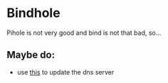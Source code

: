 # Bindhole

Pihole is not very good and bind is not that bad, so... 


## Maybe do:

- use [this](https://datatracker.ietf.org/doc/html/rfc2136.html) to update the dns server
